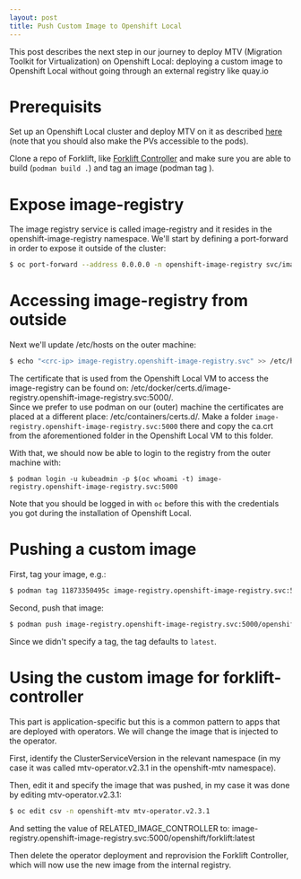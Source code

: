 ```yaml
---
layout: post
title: Push Custom Image to Openshift Local
---
```


This post describes the next step in our journey to deploy MTV (Migration Toolkit for Virtualization) on Openshift Local: deploying a custom image to Openshift Local without going through an external registry like quay.io

# Prerequisits

Set up an Openshift Local cluster and deploy MTV on it as described [here](http://ahadas.com/mtv-on-openshift-local/) (note that you should also make the PVs accessible to the pods).  

Clone a repo of Forklift, like [Forklift Controller](https://github.com/konveyor/forklift-controller) and make sure you are able to build (`podman build .`) and tag an image (podman tag <image-id> <tag-id>).  

# Expose image-registry

The image registry service is called image-registry and it resides in the openshift-image-registry namespace. We'll start by defining a port-forward in order to expose it outside of the cluster:  
```bash
$ oc port-forward --address 0.0.0.0 -n openshift-image-registry svc/image-registry 5000:5000 &
```

# Accessing image-registry from outside

Next we'll update /etc/hosts on the outer machine:  
```bash
$ echo "<crc-ip> image-registry.openshift-image-registry.svc" >> /etc/hosts
```

The certificate that is used from the Openshift Local VM to access the image-registry can be found on: /etc/docker/certs.d/image-registry.openshift-image-registry.svc:5000/.  
Since we prefer to use podman on our (outer) machine the certificates are placed at a different place: /etc/containers/certs.d/. Make a folder `image-registry.openshift-image-registry.svc:5000` there and copy the ca.crt from the aforementioned folder in the Openshift Local VM to this folder.  

With that, we should now be able to login to the registry from the outer machine with:
```bach
$ podman login -u kubeadmin -p $(oc whoami -t) image-registry.openshift-image-registry.svc:5000
```

Note that you should be logged in with `oc` before this with the credentials you got during the installation of Openshift Local.  

# Pushing a custom image
First, tag your image, e.g.:
```bash
$ podman tag 11873350495c image-registry.openshift-image-registry.svc:5000/openshift/forklift
```

Second, push that image:
```bash
$ podman push image-registry.openshift-image-registry.svc:5000/openshift/forklift
```

Since we didn't specify a tag, the tag defaults to `latest`.

# Using the custom image for forklift-controller
This part is application-specific but this is a common pattern to apps that are deployed with operators. We will change the image that is injected to the operator.  

First, identify the ClusterServiceVersion in the relevant namespace (in my case it was called mtv-operator.v2.3.1 in the openshift-mtv namespace).  

Then, edit it and specify the image that was pushed, in my case it was done by editing mtv-operator.v2.3.1:
```bash
$ oc edit csv -n openshift-mtv mtv-operator.v2.3.1
```
And setting the value of RELATED_IMAGE_CONTROLLER to: image-registry.openshift-image-registry.svc:5000/openshift/forklift:latest

Then delete the operator deployment and reprovision the Forklift Controller, which will now use the new image from the internal registry.
